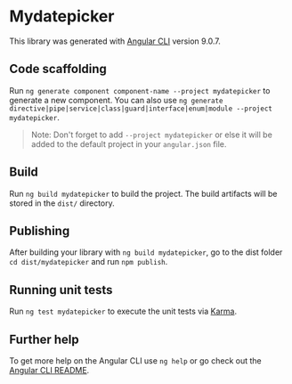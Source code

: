 # Mydatepicker

This library was generated with [Angular CLI](https://github.com/angular/angular-cli) version 9.0.7.

## Code scaffolding

Run `ng generate component component-name --project mydatepicker` to generate a new component. You can also use `ng generate directive|pipe|service|class|guard|interface|enum|module --project mydatepicker`.
> Note: Don't forget to add `--project mydatepicker` or else it will be added to the default project in your `angular.json` file. 

## Build

Run `ng build mydatepicker` to build the project. The build artifacts will be stored in the `dist/` directory.

## Publishing

After building your library with `ng build mydatepicker`, go to the dist folder `cd dist/mydatepicker` and run `npm publish`.

## Running unit tests

Run `ng test mydatepicker` to execute the unit tests via [Karma](https://karma-runner.github.io).

## Further help

To get more help on the Angular CLI use `ng help` or go check out the [Angular CLI README](https://github.com/angular/angular-cli/blob/master/README.md).
